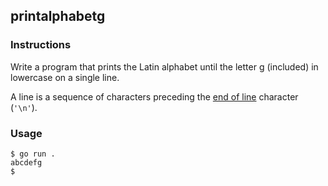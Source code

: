 ## printalphabetg

### Instructions

Write a program that prints the Latin alphabet until the letter g (included) in lowercase on a single line.

A line is a sequence of characters preceding the [end of line](https://en.wikipedia.org/wiki/Newline) character (`'\n'`).

### Usage

```console
$ go run .
abcdefg
$
```
